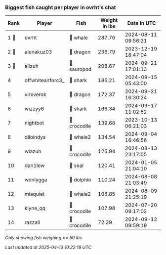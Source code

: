 ### Biggest fish caught per player in ovrht's chat
| Rank | Player | Fish | Weight in lbs | Date in UTC |
|------|--------|-----------|---------|-----|
| 1 🥇  | ovrht | 🐳 whale | 287.76 | 2024-08-11 09:56:21 |
| 2 🥈  | alenakuz03 | 🐉 dragon | 236.79 | 2023-12-19 18:47:04 |
| 3 🥉  | alizuh | 🦕 sauropod | 208.67 | 2024-09-21 17:01:13 |
| 4  | offwhiteairforc3_ | 🦈 shark | 185.21 | 2024-09-15 05:43:00 |
| 5  | virxverok | 🐉 dragon | 172.37 | 2024-09-21 16:30:24 |
| 6  | wizzyy6 | 🦈 shark | 166.34 | 2024-09-17 11:02:52 |
| 7  | nightbot | 🐊 crocodile | 139.68 | 2023-10-13 06:21:03 |
| 8  | diloindys | 🐋 whale2 | 134.54 | 2024-09-04 16:46:56 |
| 9  | wiazuh | 🐊 crocodile | 125.94 | 2024-08-13 23:17:05 |
| 10  | dan1lew | 🦭 seal | 120.41 | 2024-01-05 21:04:10 |
| 11  | wenlygga | 🐬 dolphin | 110.24 | 2024-08-08 21:03:49 |
| 12  | miaquiet | 🐋 whale2 | 108.85 | 2024-08-09 21:25:19 |
| 13  | klyne_qq | 🐊 crocodile | 107.98 | 2024-07-20 09:17:02 |
| 14  | razzali | 🐊 crocodile | 72.39 | 2024-09-12 09:59:19 |

_Only showing fish weighing >= 50 lbs_

_Last updated at 2025-04-13 10:22:19 UTC_